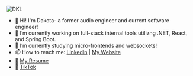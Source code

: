 ![DKL](https://i.imgur.com/2dyenxR.gif)

- 👋 Hi! I'm Dakota- a former audio engineer and current software engineer!
- 🔭 I’m currently working on full-stack internal tools utilizng .NET, React, and Spring Boot.
- 🌱 I’m currently studying micro-frontends and websockets!
- 📫 How to reach me: [LinkedIn](https://www.linkedin.com/in/dakotalavallee/) | [My Website](https://www.dkldev.app/)
- 📝 [My Resume](https://docs.google.com/document/d/1NbRaiMbX6pozNBjygUnjaUYFeZ9pJYwbbZdqVNw1lYI/edit?usp=sharing)
- 📱 [TikTok](https://www.tiktok.com/@dkldev?is_from_webapp=1&sender_device=pc)
